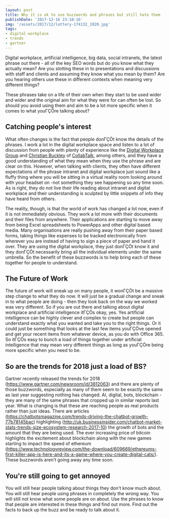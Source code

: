 ```yaml
---
layout: post
title: Why it is ok to use buzzwords and phrases but still hate them
publishDate: '2017-12-16 23:10:16'
img: '/assets/2017/12/lottery-174132_1920.jpg'
tags:
- digital-workplace
- trends
- gartner
---
```


Digital workplace, artificial intelligence, big data, social intranets, the latest phrase out there - all of the key SEO words but do you know what they actually mean? Are you slotting these in to presentations and discussions with staff and clients and assuming they know what you mean by them? Are you hearing others use these in different contexts when meaning very different things?

These phrases take on a life of their own when they start to be used wider and wider and the original aim for what they were for can often be lost. So should you avoid using them and aim to be a lot more specific when it comes to what youΓÇÖre talking about?

## Catching people's interest

What often changes is the fact that people donΓÇÖt know the details of the phrases. I work a lot in the digital workplace space and listen to a lot of discussion from people with plenty of experience like the [Digital Workplace Group](https://digitalworkplacegroup.com) and [Christian Buckley](https://twitter.com/buckleyplanet) of [CollabTalk](https://collabtalk.com/), among others, and they have a good understanding of what they mean when they use the phrase and are clear on this. However, when talking with clients, they often have different expectations of the phrase intranet and digital workplace just sound like a fluffy thing where you will be sitting in a virtual reality room looking around with your headset on -not something they see happening so any time soon. As is right, they do not live their life reading about intranet and digital workplace and their understanding is sculpted by little snippets of info they have heard from others.

The reality, though, is that the world of work has changed a lot now, even if it is not immediately obvious. They work a lot more with their documents and their files from anywhere. Their applications are starting to move away from being Excel spreadsheets to PowerApps and other digital based media. Many organisations are really pushing away from their paper based forms, taking things like expenses to be tracked electronically from wherever you are instead of having to sign a piece of paper and hand it over. They are using the digital workplace, they just donΓÇÖt know it and they donΓÇÖt necessarily bring all the individual elements under the same umbrella. So the benefit of these buzzwords is to help bring each of these together for people to understand. 

## The Future of Work

The future of work will sneak up on many people, it wonΓÇÖt be a massive step change to what they do now. It will just be a gradual change and sneak in to what people are doing - then they look back on the way we worked was very different. So if you are out there and talking about digital workplace and artificial intelligence itΓÇÖs okay, yes. Yes artificial intelligence can be highly clever and complex to create but people can understand exactly what you wanted and take you to the right things. Or it could just be something that looks at the last few items youΓÇÖve opened and get your recent items from whatever device, as you do with Office 365. So itΓÇÖs easy to bunch a load of things together under artificial intelligence that may mean very different things as long as youΓÇÖre being more specific when you need to be.

## So are the trends for 2018 just a load of BS?

Gartner recently released the trends for 2018 (https://www.gartner.com/newsroom/id/3812063) and there are plenty of those buzzwords, especially as many of them seem to be exactly the same as last year suggesting nothing has changed. AI, digital, bots, blockchain - they are many of the same phrases that cropped up in similar reports last year. What is changing is that these are reaching people as real products rather than just ideas. There are articles (https://chatbotsmagazine.com/trends-driving-the-chatbot-growth-77b78145bac) highlighting (http://uk.businessinsider.com/chatbot-market-stats-trends-size-ecosystem-research-2017-10) the growth of bots and the amount that they are being used. The ever increasing price of bitcoin highlights the excitement about blockchain along with the new games starting to impact the speed of ethereum (https://www.technologyreview.com/the-download/609669/ethereums-first-killer-app-is-here-and-its-a-game-where-you-create-digital-cats/). These buzzwords aren't going away any time soon.

## You're still going to get annoyed

You will still hear people talking about things they don't know much about. You will still hear people using phrases in completely the wrong way. You will still not know what some people are on about. Use the phrases to know that people are interested in these things and find out more. Find out the facts to back up the buzz and be ready to talk about it.